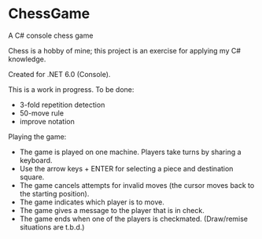 # ChessGame
A C# console chess game

Chess is a hobby of mine; this project is an exercise for applying my C# knowledge.

Created for .NET 6.0 (Console). 

This is a work in progress. To be done:
- 3-fold repetition detection
- 50-move rule
- improve notation

Playing the game:
- The game is played on one machine. Players take turns by sharing a keyboard.
- Use the arrow keys + ENTER for selecting a piece and destination square.
- The game cancels attempts for invalid moves (the cursor moves back to the starting position).
- The game indicates which player is to move.
- The game gives a message to the player that is in check.
- The game ends when one of the players is checkmated. (Draw/remise situations are t.b.d.)
